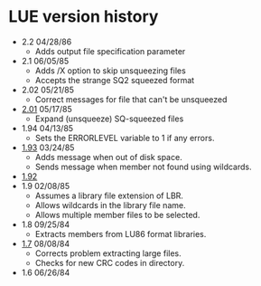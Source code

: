 # LUE version history

- 2.2 04/28/86
  - Adds output file specification parameter
- 2.1 06/05/85
  - Adds /X option to skip unsqueezing files
  - Accepts the strange SQ2 squeezed format
- 2.02 05/21/85
  - Correct messages for file that can't be unsqueezed
- [2.01](2.01) 05/17/85
  - Expand (unsqueeze) SQ-squeezed files
- 1.94 04/13/85
  - Sets the ERRORLEVEL variable to 1 if any errors.
- [1.93](1.93) 03/24/85
  - Adds message when out of disk space.
  - Sends message when member not found using wildcards.
- [1.92](1.92)
- 1.9 02/08/85
  - Assumes a library file extension of LBR.
  - Allows wildcards in the library file name.
  - Allows multiple member files to be selected.
- 1.8 09/25/84
  - Extracts members from LU86 format libraries.
- [1.7](1.7) 08/08/84
  - Corrects problem extracting large files.
  - Checks for new CRC codes in directory.
- 1.6 06/26/84
